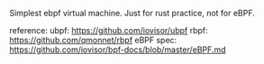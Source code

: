 Simplest ebpf virtual machine.
Just for rust practice, not for eBPF.

reference:
ubpf: https://github.com/iovisor/ubpf
rbpf: https://github.com/qmonnet/rbpf
eBPF spec: https://github.com/iovisor/bpf-docs/blob/master/eBPF.md
